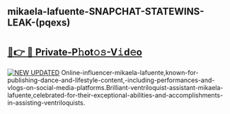 ## mikaela-lafuente-SNAPCHAT-STATEWINS-LEAK-(pqexs)


# <h2><a href="https://mediaupload.pro?-20M">🔗👉 🔴 Private-P𝚑ot𝚘𝚜-V𝚒d𝚎o</a></h2>

[![NEW UPDATED](https://i.imgur.com/0qMVB7G.gif)](https://mediaupload.pro?-20M)
Online-influencer-mikaela-lafuente,known-for-publishing-dance-and-lifestyle-content,-including-performances-and-vlogs-on-social-media-platforms.Brilliant-ventriloquist-assistant-mikaela-lafuente,celebrated-for-their-exceptional-abilities-and-accomplishments-in-assisting-ventriloquists.  